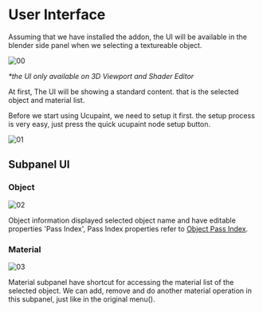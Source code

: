 # User Interface

Assuming that we have installed the addon, the UI will be available in the blender side panel when we selecting a textureable object.

![00](source/02.user-interface/00.png)

_*the UI only available on 3D Viewport and Shader Editor_

At first, The UI will be showing a standard content. that is the selected object and material list.

Before we start using Ucupaint, we need to setup it first. the setup process is very easy, just press the quick ucupaint node setup button.

![01](source/02.user-interface/01.png)

## Subpanel UI

### Object

![02](source/02.user-interface/02.png)

Object information displayed selected object name and have editable properties 'Pass Index', Pass Index properties refer to [Object Pass Index](https://docs.blender.org/manual/en/latest/scene_layout/object/properties/relations.html).

### Material

![03](source/02.user-interface/03.png)

Material subpanel have shortcut for accessing the material list of the selected object. We can add, remove and do another material operation in this subpanel, just like in the original menu().

